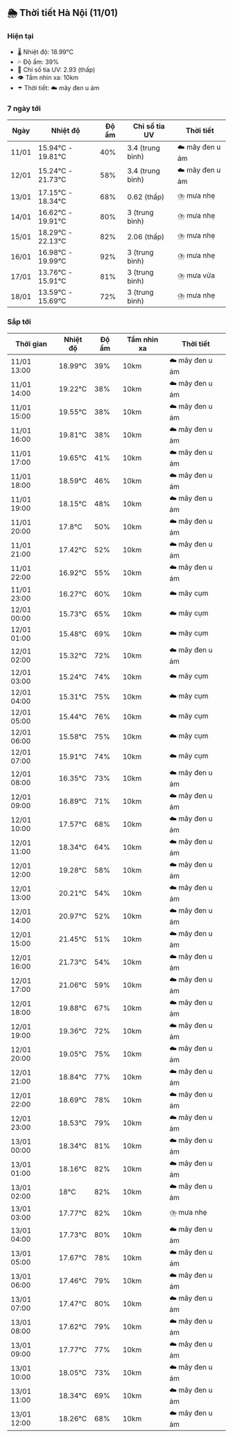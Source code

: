## 🌦️ Thời tiết Hà Nội (11/01)

### Hiện tại

- 🌡️ Nhiệt độ: 18.99℃
- 💦 Độ ẩm: 39%
- 🌟 Chỉ số tia UV: 2.93 (thấp)
- 👁️ Tầm nhìn xa: 10km
- ☂️ Thời tiết: ☁️ mây đen u ám

### 7 ngày tới

| Ngày | Nhiệt độ | Độ ẩm | Chỉ số tia UV | Thời tiết |
| --- | --- | --- | --- | --- |
| 11/01 | 15.94℃ - 19.81℃ | 40% | 3.4 (trung bình) | ☁️ mây đen u ám |
| 12/01 | 15.24℃ - 21.73℃ | 58% | 3.4 (trung bình) | ☁️ mây đen u ám |
| 13/01 | 17.15℃ - 18.34℃ | 68% | 0.62 (thấp) | ⛈️ mưa nhẹ |
| 14/01 | 16.62℃ - 19.91℃ | 80% | 3 (trung bình) | ⛈️ mưa nhẹ |
| 15/01 | 18.29℃ - 22.13℃ | 82% | 2.06 (thấp) | ⛈️ mưa nhẹ |
| 16/01 | 16.98℃ - 19.99℃ | 92% | 3 (trung bình) | ⛈️ mưa nhẹ |
| 17/01 | 13.76℃ - 15.91℃ | 81% | 3 (trung bình) | ⛈️ mưa vừa |
| 18/01 | 13.59℃ - 15.69℃ | 72% | 3 (trung bình) | ⛈️ mưa nhẹ |

### Sắp tới

| Thời gian | Nhiệt độ | Độ ẩm | Tầm nhìn xa | Thời tiết |
| --- | --- | --- | --- | --- |
| 11/01 13:00 | 18.99℃ | 39% | 10km | ☁️ mây đen u ám |
| 11/01 14:00 | 19.22℃ | 38% | 10km | ☁️ mây đen u ám |
| 11/01 15:00 | 19.55℃ | 38% | 10km | ☁️ mây đen u ám |
| 11/01 16:00 | 19.81℃ | 38% | 10km | ☁️ mây đen u ám |
| 11/01 17:00 | 19.65℃ | 41% | 10km | ☁️ mây đen u ám |
| 11/01 18:00 | 18.59℃ | 46% | 10km | ☁️ mây đen u ám |
| 11/01 19:00 | 18.15℃ | 48% | 10km | ☁️ mây đen u ám |
| 11/01 20:00 | 17.8℃ | 50% | 10km | ☁️ mây đen u ám |
| 11/01 21:00 | 17.42℃ | 52% | 10km | ☁️ mây đen u ám |
| 11/01 22:00 | 16.92℃ | 55% | 10km | ☁️ mây đen u ám |
| 11/01 23:00 | 16.27℃ | 60% | 10km | ☁️ mây cụm |
| 12/01 00:00 | 15.73℃ | 65% | 10km | ☁️ mây cụm |
| 12/01 01:00 | 15.48℃ | 69% | 10km | ☁️ mây cụm |
| 12/01 02:00 | 15.32℃ | 72% | 10km | ☁️ mây đen u ám |
| 12/01 03:00 | 15.24℃ | 74% | 10km | ☁️ mây cụm |
| 12/01 04:00 | 15.31℃ | 75% | 10km | ☁️ mây cụm |
| 12/01 05:00 | 15.44℃ | 76% | 10km | ☁️ mây cụm |
| 12/01 06:00 | 15.58℃ | 75% | 10km | ☁️ mây cụm |
| 12/01 07:00 | 15.91℃ | 74% | 10km | ☁️ mây cụm |
| 12/01 08:00 | 16.35℃ | 73% | 10km | ☁️ mây đen u ám |
| 12/01 09:00 | 16.89℃ | 71% | 10km | ☁️ mây đen u ám |
| 12/01 10:00 | 17.57℃ | 68% | 10km | ☁️ mây đen u ám |
| 12/01 11:00 | 18.34℃ | 64% | 10km | ☁️ mây đen u ám |
| 12/01 12:00 | 19.28℃ | 58% | 10km | ☁️ mây đen u ám |
| 12/01 13:00 | 20.21℃ | 54% | 10km | ☁️ mây đen u ám |
| 12/01 14:00 | 20.97℃ | 52% | 10km | ☁️ mây đen u ám |
| 12/01 15:00 | 21.45℃ | 51% | 10km | ☁️ mây đen u ám |
| 12/01 16:00 | 21.73℃ | 54% | 10km | ☁️ mây đen u ám |
| 12/01 17:00 | 21.06℃ | 59% | 10km | ☁️ mây đen u ám |
| 12/01 18:00 | 19.88℃ | 67% | 10km | ☁️ mây đen u ám |
| 12/01 19:00 | 19.36℃ | 72% | 10km | ☁️ mây đen u ám |
| 12/01 20:00 | 19.05℃ | 75% | 10km | ☁️ mây đen u ám |
| 12/01 21:00 | 18.84℃ | 77% | 10km | ☁️ mây đen u ám |
| 12/01 22:00 | 18.69℃ | 78% | 10km | ☁️ mây đen u ám |
| 12/01 23:00 | 18.53℃ | 79% | 10km | ☁️ mây đen u ám |
| 13/01 00:00 | 18.34℃ | 81% | 10km | ☁️ mây đen u ám |
| 13/01 01:00 | 18.16℃ | 82% | 10km | ☁️ mây đen u ám |
| 13/01 02:00 | 18℃ | 82% | 10km | ☁️ mây đen u ám |
| 13/01 03:00 | 17.77℃ | 82% | 10km | ⛈️ mưa nhẹ |
| 13/01 04:00 | 17.73℃ | 80% | 10km | ☁️ mây đen u ám |
| 13/01 05:00 | 17.67℃ | 78% | 10km | ☁️ mây đen u ám |
| 13/01 06:00 | 17.46℃ | 79% | 10km | ☁️ mây đen u ám |
| 13/01 07:00 | 17.47℃ | 80% | 10km | ☁️ mây đen u ám |
| 13/01 08:00 | 17.62℃ | 79% | 10km | ☁️ mây đen u ám |
| 13/01 09:00 | 17.77℃ | 77% | 10km | ☁️ mây đen u ám |
| 13/01 10:00 | 18.05℃ | 73% | 10km | ☁️ mây đen u ám |
| 13/01 11:00 | 18.34℃ | 69% | 10km | ☁️ mây đen u ám |
| 13/01 12:00 | 18.26℃ | 68% | 10km | ☁️ mây đen u ám |
